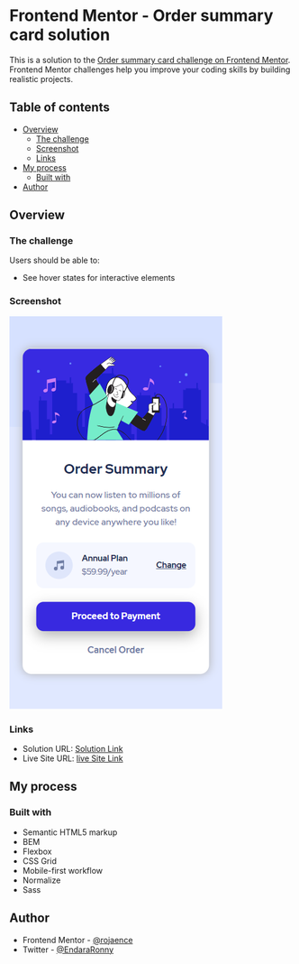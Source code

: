 # Frontend Mentor - Order summary card solution

This is a solution to the [Order summary card challenge on Frontend Mentor](https://www.frontendmentor.io/challenges/order-summary-component-QlPmajDUj). Frontend Mentor challenges help you improve your coding skills by building realistic projects. 

## Table of contents

- [Overview](#overview)
  - [The challenge](#the-challenge)
  - [Screenshot](#screenshot)
  - [Links](#links)
- [My process](#my-process)
  - [Built with](#built-with)
- [Author](#author)

## Overview

### The challenge

Users should be able to:

- See hover states for interactive elements

### Screenshot

![](./assets/screenshots/mobile-screenshot.png)

### Links

- Solution URL: [Solution Link](https://your-solution-url.com)
- Live Site URL: [live Site Link](https://rojaence.github.io/FrontendMentor-Challenges/order-summary-component/)

## My process

### Built with

- Semantic HTML5 markup
- BEM
- Flexbox
- CSS Grid
- Mobile-first workflow
- Normalize
- Sass

## Author

- Frontend Mentor - [@rojaence](https://www.frontendmentor.io/profile/rojaence)
- Twitter - [@EndaraRonny](https://www.twitter.com/EndaraRonny)



